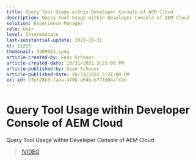 ```yaml
---
title: Query Tool Usage within Developer Console of AEM Cloud
description: Query Tool Usage within Developer Console of AEM Cloud
solution: Experience Manager
role: User
level: Intermediate
last-substantial-update: 2022-10-31
kt: 11253
thumbnail: 3409883.jpeg
article-created-by: Sean Schnoor
article-created-date: 10/31/2022 3:21:00 PM
article-published-by: Sean Schnoor
article-published-date: 10/31/2022 3:21:00 PM
exl-id: b7ef28b3-faea-479b-a64b-b777d94afcbb
---
```

# Query Tool Usage within Developer Console of AEM Cloud

Query Tool Usage within Developer Console of AEM Cloud

>[!VIDEO](https://video.tv.adobe.com/v/3409883/?quality=12&learn=on)
